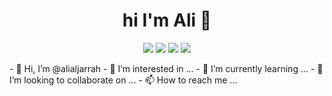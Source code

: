 <h1 align="center"> hi I'm Ali 👋 </h1>
<p align="center">
  <a href="https://twitter.com/Ali86Jarrah"><img src="https://img.shields.io/badge/twitter-%231FA1F1?style=flat&logo=twitter&logoColor=white" /></a>
   <a href="https://www.linkedin.com/in/ali-jarrah-25433768/"><img src="https://img.shields.io/badge/linkedin-%230177B5?style=flat&logo=linkedin&logoColor=white" /></a>
   <a href="https://twitter.com/Ali86Jarrah"><img src="https://img.shields.io/badge/twitter-%231FA1F1?style=flat&logo=twitter&logoColor=white" /></a>
   <a href="https://twitter.com/Ali86Jarrah"><img src="https://img.shields.io/badge/twitter-%231FA1F1?style=flat&logo=twitter&logoColor=white" /></a>
  </p>
- 👋 Hi, I’m @alialjarrah
- 👀 I’m interested in ...
- 🌱 I’m currently learning ...
- 💞️ I’m looking to collaborate on ...
- 📫 How to reach me ...

<!---
alialjarrah/alialjarrah is a ✨ special ✨ repository because its `README.md` (this file) appears on your GitHub profile.
You can click the Preview link to take a look at your changes.
--->
